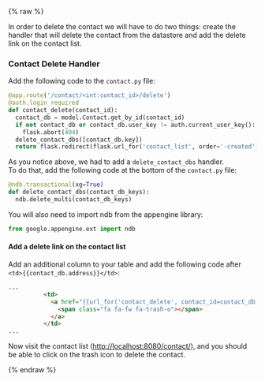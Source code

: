 {% raw %}

In order to delete the contact we will have to do two things: create the
handler that will delete the contact from the datastore and add the delete link 
on the contact list.

### Contact Delete Handler

Add the following code to the `contact.py` file:

```python
@app.route('/contact/<int:contact_id>/delete')
@auth.login_required
def contact_delete(contact_id):
  contact_db = model.Contact.get_by_id(contact_id)
  if not contact_db or contact_db.user_key != auth.current_user_key():
    flask.abort(404)
  delete_contact_dbs([contact_db.key])
  return flask.redirect(flask.url_for('contact_list', order='-created'))
```

As you notice above, we had to add a `delete_contact_dbs` handler.  
To do that, add the following code at the bottom of the `contact.py` file:

```python
@ndb.transactional(xg=True)
def delete_contact_dbs(contact_db_keys):
  ndb.delete_multi(contact_db_keys)
```

You will also need to import ndb from the appengine library:

```python
from google.appengine.ext import ndb
```

#### Add a delete link on the contact list

Add an additional column to your table and add the following code after `<td>{{contact_db.address}}</td>`:

```html
...
          <td>
            <a href="{{url_for('contact_delete', contact_id=contact_db.key.id())}}">
              <span class="fa fa-fw fa-trash-o"></span>
            </a>
          </td>
...
```

Now visit the contact list
([http://localhost:8080/contact/](http://localhost:8080/contact/)),
and you should be able to click on the trash icon to delete the contact.

{% endraw %}
